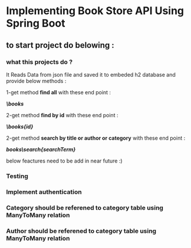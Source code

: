 # Implementing Book Store API Using Spring Boot

## to start project do belowing : 

### what this projects do ?

It Reads Data from json file and saved it to embeded h2 database and provide below methods :

1-get method **find all** with these end point :

***\books***

2-get method **find by id** with these end point :

***\books\{id}***


2-get method **search by title or author or category** with these end point :

***books\search\{searchTerm}***



below feactures need to be add in near future :)


### Testing
### Implement authentication
### Category should be referened to category table using ManyToMany relation
### Author should be referened to category table using ManyToMany relation






